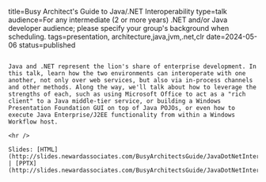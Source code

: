 title=Busy Architect's Guide to Java/.NET Interoperability
type=talk
audience=For any intermediate (2 or more years) .NET and/or Java developer audience; please specify your group's background when scheduling.
tags=presentation, architecture,java,jvm,.net,clr
date=2024-05-06
status=published
~~~~~~

Java and .NET represent the lion's share of enterprise development. In this talk, learn how the two environments can interoperate with one another, not only over web services, but also via in-process channels and other methods. Along the way, we'll talk about how to leverage the strengths of each, such as using Microsoft Office to act as a "rich client" to a Java middle-tier service, or building a Windows Presentation Foundation GUI on top of Java POJOs, or even how to execute Java Enterprise/J2EE functionality from within a Windows Workflow host.
    
<hr />

Slides: [HTML](http://slides.newardassociates.com/BusyArchitectsGuide/JavaDotNetInterop.html) | [PPTX](http://slides.newardassociates.com/BusyArchitectsGuide/JavaDotNetInterop.pptx)
